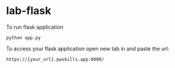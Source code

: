 # lab-flask

<!-- ![image](https://user-images.githubusercontent.com/115451707/196919992-edcfea8b-e3f6-4f35-9398-43be66b5622d.png) -->


To run flask application 

```
python app.py
```


To access your flask application open new tab in and paste the url:
```
https://{your_url}.pwskills.app:8000/
```
